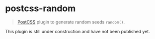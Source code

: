 # postcss-random

> [PostCSS](https://github.com/postcss/postcss) plugin to generate random seeds `random()`.

This plugin is still under construction and have not been published yet.
